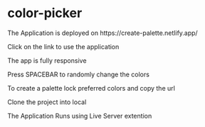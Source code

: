 # color-picker

<p>The Application is deployed on https://create-palette.netlify.app/</p>
<p>Click on the link to use the application</p>
<p>The app is fully responsive</p>
<p>Press SPACEBAR to randomly change the colors</p>
<p>To create a palette lock preferred colors and copy the url</p>



<p>Clone the project into local</p>

<p>The Application Runs using Live Server extention</p>

